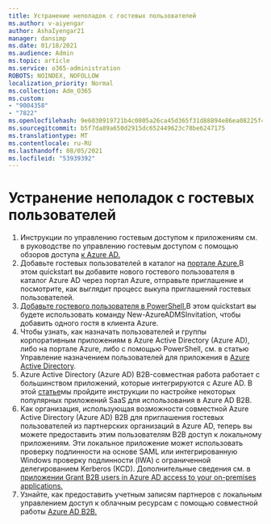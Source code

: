 ```yaml
---
title: Устранение неполадок с гостевых пользователей
ms.author: v-aiyengar
author: AshaIyengar21
manager: dansimp
ms.date: 01/18/2021
ms.audience: Admin
ms.topic: article
ms.service: o365-administration
ROBOTS: NOINDEX, NOFOLLOW
localization_priority: Normal
ms.collection: Adm_O365
ms.custom:
- "9004358"
- "7822"
ms.openlocfilehash: 9e6030919721b4c0805a26ca45d365f31d88894e86ea08225f47576e7d152047
ms.sourcegitcommit: b5f7da89a650d2915dc652449623c78be6247175
ms.translationtype: MT
ms.contentlocale: ru-RU
ms.lasthandoff: 08/05/2021
ms.locfileid: "53939392"
---
```

# <a name="troubleshoot-guest-user-issues"></a>Устранение неполадок с гостевых пользователей

1. Инструкции по управлению гостевым доступом к приложениям см. в руководстве по управлению гостевым доступом с помощью обзоров доступа [к Azure AD.](https://docs.microsoft.com/azure/active-directory/governance/manage-guest-access-with-access-reviews)
1. Добавьте гостевых пользователей в каталог на [портале Azure.](https://docs.microsoft.com/azure/active-directory/external-identities/b2b-quickstart-add-guest-users-portal)В этом quickstart вы добавите нового гостевого пользователя в каталог Azure AD через портал Azure, отправьте приглашение и посмотрите, как выглядит процесс выкупа приглашений гостевых пользователей.
1. [Добавьте гостевого пользователя в PowerShell.](https://docs.microsoft.com/azure/active-directory/external-identities/b2b-quickstart-invite-powershell)В этом quickstart вы будете использовать команду New-AzureADMSInvitation, чтобы добавить одного гостя в клиента Azure.
1. Чтобы узнать, как назначать пользователей и группы корпоративным приложениям в Azure Active Directory (Azure AD), либо на портале Azure, либо с помощью PowerShell, см. в статью Управление назначением пользователей для приложения в [Azure Active Directory](https://docs.microsoft.com/azure/active-directory/manage-apps/assign-user-or-group-access-portal). 
1. Azure Active Directory (Azure AD) B2B-совместная работа работает с большинством приложений, которые интегрируются с Azure AD. В этой [статье](https://docs.microsoft.com/azure/active-directory/external-identities/configure-saas-apps)мы пройдите инструкции по настройке некоторых популярных приложений SaaS для использования в Azure AD B2B.
1. Как организация, использующая возможности совместной Azure Active Directory (Azure AD) B2B для приглашения гостевых пользователей из партнерских организаций в Azure AD, теперь вы можете предоставить этим пользователям B2B доступ к локальному приложениям. Эти локальное приложение может использовать проверку подлинности на основе SAML или интегрированную Windows проверку подлинности (IWA) с ограниченной делегированием Kerberos (KCD). Дополнительные сведения см. в [приложении Grant B2B users in Azure AD access to your on-premises applications.](https://docs.microsoft.com/azure/active-directory/external-identities/hybrid-cloud-to-on-premises)
1. Узнайте, как предоставить учетным записям партнеров с локальным управлением доступ к облачным ресурсам с помощью совместной работы [Azure AD B2B.](https://docs.microsoft.com/azure/active-directory/external-identities/hybrid-on-premises-to-cloud)